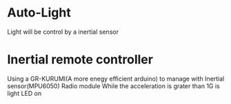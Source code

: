 # Auto-Light
Light will be control by a inertial sensor
# Inertial remote controller
Using a GR-KURUMI(A more enegy efficient arduino) to manage with
Inertial sensor(MPU6050)
Radio module
While the acceleration is grater than 1G is light LED on
